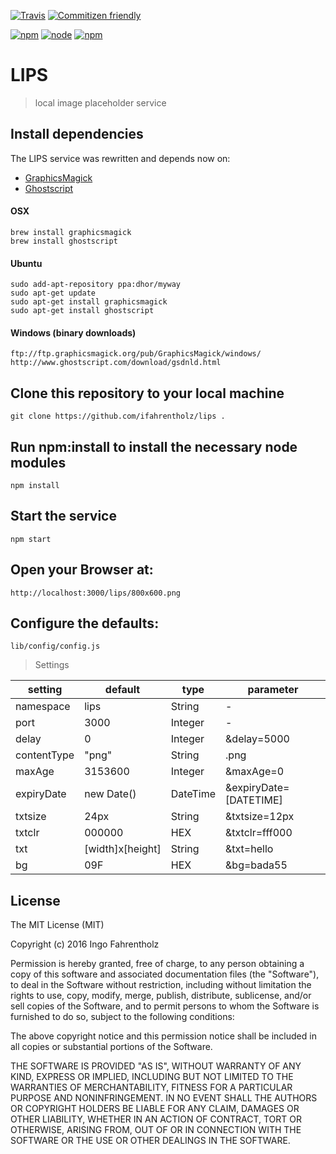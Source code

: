 [![Travis](https://img.shields.io/travis/ifahrentholz/lips.svg?style=flat-square)]()
[![Commitizen friendly](https://img.shields.io/badge/commitizen-friendly-brightgreen.svg?style=flat-square)](http://commitizen.github.io/cz-cli/)

[![npm](https://img.shields.io/npm/l/node-img-placeholder.svg?style=flat-square)]()
[![node](https://img.shields.io/node/v/node-img-placeholder.svg?style=flat-square)]()
[![npm](https://img.shields.io/npm/dt/node-img-placeholder.svg?style=flat-square)]()

# LIPS

> local image placeholder service

## Install dependencies

The LIPS service was rewritten and depends now on:

- [GraphicsMagick](http://www.graphicsmagick.org/)
- [Ghostscript](http://www.ghostscript.com/)

#### OSX

    brew install graphicsmagick
    brew install ghostscript

#### Ubuntu

    sudo add-apt-repository ppa:dhor/myway
    sudo apt-get update
    sudo apt-get install graphicsmagick
    sudo apt-get install ghostscript

#### Windows (binary downloads)

    ftp://ftp.graphicsmagick.org/pub/GraphicsMagick/windows/
    http://www.ghostscript.com/download/gsdnld.html

## Clone this repository to your local machine

    git clone https://github.com/ifahrentholz/lips .

## Run npm:install to install the necessary node modules

    npm install

## Start the service

    npm start

## Open your Browser at:

    http://localhost:3000/lips/800x600.png

## Configure the defaults:

    lib/config/config.js

> Settings

| setting     | default          | type     | parameter              |
| ----------- | ---------------- | -------- | ---------------------- |
| namespace   | lips             | String   | -                      |
| port        | 3000             | Integer  | -                      |
| delay       | 0                | Integer  | &delay=5000            |
| contentType | "png"            | String   | .png                   |
| maxAge      | 3153600          | Integer  | &maxAge=0              |
| expiryDate  | new Date()       | DateTime | &expiryDate=[DATETIME] |
| txtsize     | 24px             | String   | &txtsize=12px          |
| txtclr      | 000000           | HEX      | &txtclr=fff000         |
| txt         | [width]x[height] | String   | &txt=hello             |
| bg          | 09F              | HEX      | &bg=bada55             |

## License

The MIT License (MIT)

Copyright (c) 2016 Ingo Fahrentholz

Permission is hereby granted, free of charge, to any person obtaining a copy of this software and associated documentation files (the "Software"), to deal in the Software without restriction, including without limitation the rights to use, copy, modify, merge, publish, distribute, sublicense, and/or sell copies of the Software, and to permit persons to whom the Software is furnished to do so, subject to the following conditions:

The above copyright notice and this permission notice shall be included in all copies or substantial portions of the Software.

THE SOFTWARE IS PROVIDED "AS IS", WITHOUT WARRANTY OF ANY KIND, EXPRESS OR IMPLIED, INCLUDING BUT NOT LIMITED TO THE WARRANTIES OF MERCHANTABILITY, FITNESS FOR A PARTICULAR PURPOSE AND NONINFRINGEMENT. IN NO EVENT SHALL THE AUTHORS OR COPYRIGHT HOLDERS BE LIABLE FOR ANY CLAIM, DAMAGES OR OTHER LIABILITY, WHETHER IN AN ACTION OF CONTRACT, TORT OR OTHERWISE, ARISING FROM, OUT OF OR IN CONNECTION WITH THE SOFTWARE OR THE USE OR OTHER DEALINGS IN THE SOFTWARE.
